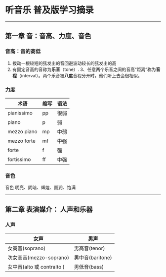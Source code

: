 # 听音乐  普及版学习摘录
---
## 第一章 音：音高、力度、音色

### 音高：音的高低
1. 拨动一根较短的弦发出的音回避波动较长的弦发出的高
2. 有固定音高的音称为**乐音**（tone）.
3、任意两个乐音之间的音高“距离”称为**音程**（interval）。两个乐音被**八度**音程分开时，他们听上去会很相似。

### 力度
| 术语 | 缩写 | 语法 |   
| ---- | ---- | ---- |
| pianissimo | pp | 很弱 | 
| piano | p | 弱 |
| mezzo piano | mp | 中弱 |
| mezzo forte | mf | 中强 |
| forte | f | 强 |
| fortissimo | ff | 中强 |

### 音色
音色 明亮、阴暗、辉煌、圆润、饱满

---
## 第二章 表演媒介： 人声和乐器

### 人声
| 女声 | 男声 |
| ---- | ----- |
| 女高音(soprano) | 男高音(tenor) |
| 次女高音(mezzo-soprano) | 男中音(baritone) |
| 女中音(alto 或 contralto ) | 男低音(bass) |
